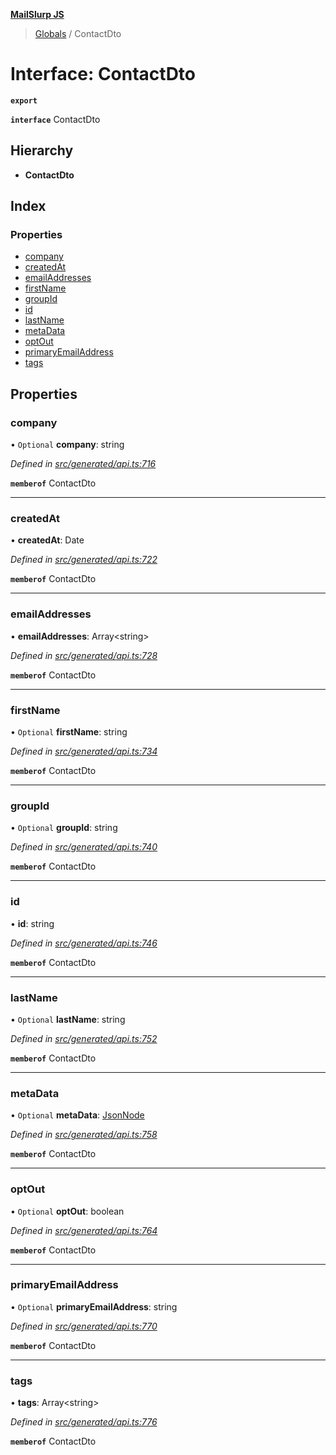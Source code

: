 **[MailSlurp JS](../README.md)**

> [Globals](../README.md) / ContactDto

# Interface: ContactDto

**`export`** 

**`interface`** ContactDto

## Hierarchy

* **ContactDto**

## Index

### Properties

* [company](contactdto.md#company)
* [createdAt](contactdto.md#createdat)
* [emailAddresses](contactdto.md#emailaddresses)
* [firstName](contactdto.md#firstname)
* [groupId](contactdto.md#groupid)
* [id](contactdto.md#id)
* [lastName](contactdto.md#lastname)
* [metaData](contactdto.md#metadata)
* [optOut](contactdto.md#optout)
* [primaryEmailAddress](contactdto.md#primaryemailaddress)
* [tags](contactdto.md#tags)

## Properties

### company

• `Optional` **company**: string

*Defined in [src/generated/api.ts:716](https://github.com/mailslurp/mailslurp-client/blob/c5e5f20/src/generated/api.ts#L716)*

**`memberof`** ContactDto

___

### createdAt

•  **createdAt**: Date

*Defined in [src/generated/api.ts:722](https://github.com/mailslurp/mailslurp-client/blob/c5e5f20/src/generated/api.ts#L722)*

**`memberof`** ContactDto

___

### emailAddresses

•  **emailAddresses**: Array\<string>

*Defined in [src/generated/api.ts:728](https://github.com/mailslurp/mailslurp-client/blob/c5e5f20/src/generated/api.ts#L728)*

**`memberof`** ContactDto

___

### firstName

• `Optional` **firstName**: string

*Defined in [src/generated/api.ts:734](https://github.com/mailslurp/mailslurp-client/blob/c5e5f20/src/generated/api.ts#L734)*

**`memberof`** ContactDto

___

### groupId

• `Optional` **groupId**: string

*Defined in [src/generated/api.ts:740](https://github.com/mailslurp/mailslurp-client/blob/c5e5f20/src/generated/api.ts#L740)*

**`memberof`** ContactDto

___

### id

•  **id**: string

*Defined in [src/generated/api.ts:746](https://github.com/mailslurp/mailslurp-client/blob/c5e5f20/src/generated/api.ts#L746)*

**`memberof`** ContactDto

___

### lastName

• `Optional` **lastName**: string

*Defined in [src/generated/api.ts:752](https://github.com/mailslurp/mailslurp-client/blob/c5e5f20/src/generated/api.ts#L752)*

**`memberof`** ContactDto

___

### metaData

• `Optional` **metaData**: [JsonNode](jsonnode.md)

*Defined in [src/generated/api.ts:758](https://github.com/mailslurp/mailslurp-client/blob/c5e5f20/src/generated/api.ts#L758)*

**`memberof`** ContactDto

___

### optOut

• `Optional` **optOut**: boolean

*Defined in [src/generated/api.ts:764](https://github.com/mailslurp/mailslurp-client/blob/c5e5f20/src/generated/api.ts#L764)*

**`memberof`** ContactDto

___

### primaryEmailAddress

• `Optional` **primaryEmailAddress**: string

*Defined in [src/generated/api.ts:770](https://github.com/mailslurp/mailslurp-client/blob/c5e5f20/src/generated/api.ts#L770)*

**`memberof`** ContactDto

___

### tags

•  **tags**: Array\<string>

*Defined in [src/generated/api.ts:776](https://github.com/mailslurp/mailslurp-client/blob/c5e5f20/src/generated/api.ts#L776)*

**`memberof`** ContactDto
